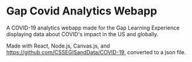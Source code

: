 # Gap Covid Analytics Webapp
A COVID-19 analytics webapp made for the Gap Learning Experience displaying data about COVID's impact in the US and globally.

Made with React, Node.js, Canvas.js, and https://github.com/CSSEGISandData/COVID-19, converted to a json file.
